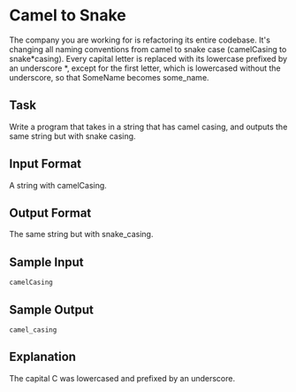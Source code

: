 # Camel to Snake

The company you are working for is refactoring its entire codebase. It's changing all naming conventions from camel to snake case (camelCasing to snake*casing).
Every capital letter is replaced with its lowercase prefixed by an underscore *, except for the first letter, which is lowercased without the underscore, so that SomeName becomes some_name.

## Task

Write a program that takes in a string that has camel casing, and outputs the same string but with snake casing.

## Input Format

A string with camelCasing.

## Output Format

The same string but with snake_casing.

## Sample Input

```=
camelCasing
```

## Sample Output

```=
camel_casing
```

## Explanation

The capital C was lowercased and prefixed by an underscore.
